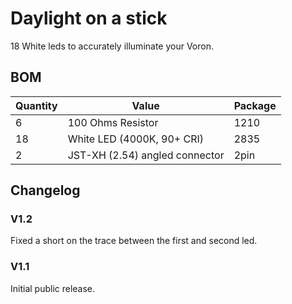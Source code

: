 # Daylight on a stick

18 White leds to accurately illuminate your Voron.

## BOM
| Quantity | Value                         | Package |
|----------|-------------------------------|---------|
|        6 | 100 Ohms Resistor             | 1210    |
|       18 | White LED (4000K, 90+ CRI)    | 2835    |
|        2 | JST-XH (2.54) angled connector| 2pin    |

## Changelog

### V1.2
Fixed a short on the trace between the first and second led.

### V1.1
Initial public release.
